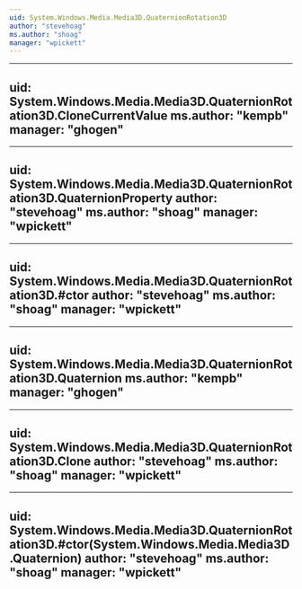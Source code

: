 ```yaml
---
uid: System.Windows.Media.Media3D.QuaternionRotation3D
author: "stevehoag"
ms.author: "shoag"
manager: "wpickett"
---
```


---
uid: System.Windows.Media.Media3D.QuaternionRotation3D.CloneCurrentValue
ms.author: "kempb"
manager: "ghogen"
---

---
uid: System.Windows.Media.Media3D.QuaternionRotation3D.QuaternionProperty
author: "stevehoag"
ms.author: "shoag"
manager: "wpickett"
---

---
uid: System.Windows.Media.Media3D.QuaternionRotation3D.#ctor
author: "stevehoag"
ms.author: "shoag"
manager: "wpickett"
---

---
uid: System.Windows.Media.Media3D.QuaternionRotation3D.Quaternion
ms.author: "kempb"
manager: "ghogen"
---

---
uid: System.Windows.Media.Media3D.QuaternionRotation3D.Clone
author: "stevehoag"
ms.author: "shoag"
manager: "wpickett"
---

---
uid: System.Windows.Media.Media3D.QuaternionRotation3D.#ctor(System.Windows.Media.Media3D.Quaternion)
author: "stevehoag"
ms.author: "shoag"
manager: "wpickett"
---
